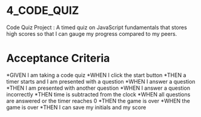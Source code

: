 # 4_CODE_QUIZ
Code Quiz Project : A timed quiz on JavaScript fundamentals that stores high scores so that I can gauge my progress compared to my peers.

#

# Acceptance Criteria

*GIVEN I am taking a code quiz
*WHEN I click the start button
*THEN a timer starts and I am presented with a question
*WHEN I answer a question
*THEN I am presented with another question
*WHEN I answer a question incorrectly
*THEN time is subtracted from the clock
*WHEN all questions are answered or the timer reaches 0
*THEN the game is over
*WHEN the game is over
*THEN I can save my initials and my score
